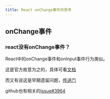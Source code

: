```yaml
---
title: React onChange事件的思考
---
```


## onChange事件

### react没有onChange事件？

React中的onChange事件和onInput事件行为类似。

这是官方故意为之的，具体可看[文档](https://reactjs.org/docs/dom-elements.html#onchange)

而又有说这是早期遗留问题，[传送门](https://reactjs.org/docs/dom-elements.html#onchange)

github也有相关的[issue#3964](https://github.com/facebook/react/issues/3964)